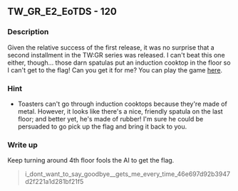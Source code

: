 ## TW_GR_E2_EoTDS - 120

### Description

Given the relative success of the first release, it was no surprise that a second installment in the TW:GR series was released. I can't beat this one either, though... those darn spatulas put an induction cooktop in the floor so I can't get to the flag! Can you get it for me? You can play the game [here](http://shell2017.picoctf.com:35316/).

### Hint

  - Toasters can't go through induction cooktops because they're made of metal. However, it looks like there's a nice, friendly spatula on the last floor; and better yet, he's made of rubber! I'm sure he could be persuaded to go pick up the flag and bring it back to you.

### Write up

Keep turning around 4th floor fools the AI to get the flag.

> i_dont_want_to_say_goodbye__gets_me_every_time_46e697d92b3947d2f221a1d281bf21f5

